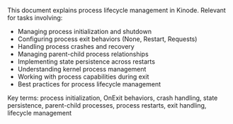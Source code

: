 This document explains process lifecycle management in Kinode. Relevant for tasks involving:
- Managing process initialization and shutdown
- Configuring process exit behaviors (None, Restart, Requests)
- Handling process crashes and recovery
- Managing parent-child process relationships
- Implementing state persistence across restarts
- Understanding kernel process management
- Working with process capabilities during exit
- Best practices for process lifecycle management

Key terms: process initialization, OnExit behaviors, crash handling, state persistence, parent-child processes, process restarts, exit handling, lifecycle management